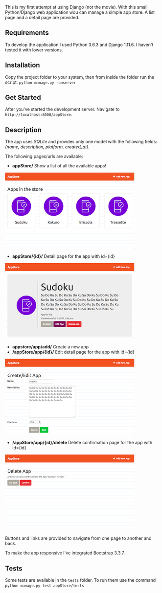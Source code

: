 
This is my first attempt at using Django (not the movie). With this small Python/Django web application wou can manage a simple app store. A list page and a detail page are provided. 

## Requirements

To develop the application I used Python 3.6.3 and Django 1.11.6. I haven't tested it with lower versions.

## Installation

Copy the project folder to your system, then from inside the folder run the script: `python manage.py runserver`

## Get Started

After you've started the development server. Navigate to `http://localhost:8000/appStore`.

## Description

The app uses _SQLite_ and provides only one model with the following fields: *(name, description, platform, created_at)*.

The following pages/urls are available:

* **appStore/** Show a list of all the available apps!

![List Page](images/list.png)

* **appStore/{id}/** Detail page for the app with id={id}

![Detail Page](images/detail.png)

* **appstore/app/add/** Create a new app
* **/appStore/app/{id}/** Edit detail page for the app with id={id}

![Create/Edit Page](images/edit.png)

* **/appStore/app/{id}/delete** Delete confirmation page for the app with id={id}

![Delete Page](images/delete.png)


Buttons and links are provided to navigate from one page to another and back.

To make the app responsive I've integrated Bootstrap 3.3.7.

## Tests

Some tests are available in the `tests` folder. To run them use the command
`python manage.py test appStore/tests`
